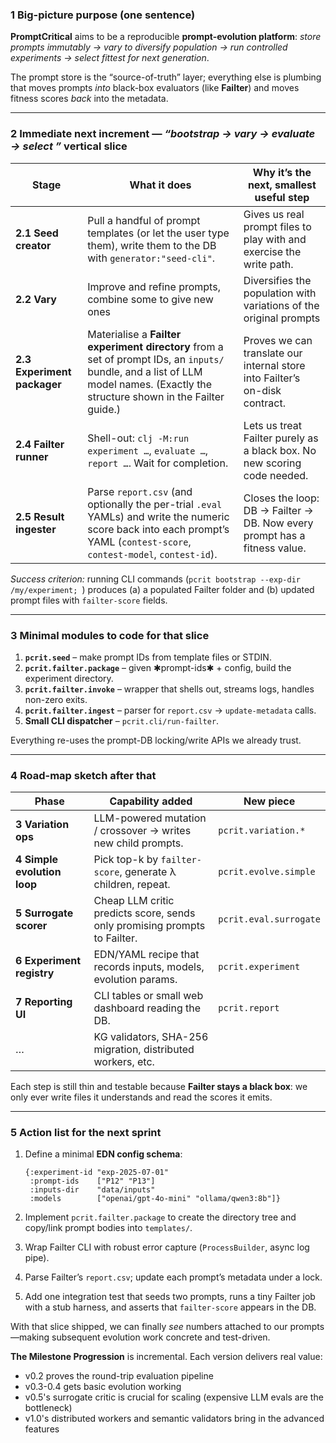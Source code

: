 ### 1   Big-picture purpose (one sentence)

**PromptCritical** aims to be a reproducible **prompt-evolution platform**:
*store prompts immutably → vary to diversify population → run controlled experiments → select fittest for next generation*.

The prompt store is the “source-of-truth” layer; everything else is plumbing
that moves prompts *into* black-box evaluators (like **Failter**) and moves
fitness scores *back* into the metadata.

---

### 2   Immediate next increment — *“bootstrap → vary → evaluate → select ”* vertical slice

| Stage                        | What it does                                                                                                                                                                          | Why it’s the next, smallest useful step                                     |
| ---------------------------- | ------------------------------------------------------------------------------------------------------------------------------------------------------------------------------------- | --------------------------------------------------------------------------- |
| **2.1  Seed creator**        | Pull a handful of prompt templates (or let the user type them), write them to the DB with `generator:"seed-cli"`.                                                                     | Gives us real prompt files to play with and exercise the write path.        |
| **2.2  Vary**                | Improve and refine prompts, combine some to give new ones| Diversifies the population with variations of the original prompts     |
| **2.3  Experiment packager** | Materialise a **Failter experiment directory** from a set of prompt IDs, an `inputs/` bundle, and a list of LLM model names.  (Exactly the structure shown in the Failter guide.)     | Proves we can translate our internal store into Failter’s on-disk contract. |
| **2.4  Failter runner**      | Shell-out: `clj -M:run experiment …`, `evaluate …`, `report …`.  Wait for completion.                                                                                                 | Lets us treat Failter purely as a black box.  No new scoring code needed.   |
| **2.5  Result ingester**     | Parse `report.csv` (and optionally the per-trial `.eval` YAMLs) and write the numeric score back into each prompt’s YAML (`contest-score`, `contest-model`, `contest-id`).            | Closes the loop: DB → Failter → DB.  Now every prompt has a fitness value.  |

*Success criterion:* running CLI commands (`pcrit bootstrap --exp-dir /my/experiment; `) produces (a) a populated Failter folder and (b) updated prompt files with `failter-score` fields.

---

### 3   Minimal modules to code for that slice

1. **`pcrit.seed`** – make prompt IDs from template files or STDIN.
2. **`pcrit.failter.package`** – given ✱prompt-ids✱ + config, build the experiment directory.
3. **`pcrit.failter.invoke`** – wrapper that shells out, streams logs, handles non-zero exits.
4. **`pcrit.failter.ingest`** – parser for `report.csv` → `update-metadata` calls.
5. **Small CLI dispatcher** – `pcrit.cli/run-failter`.

Everything re-uses the prompt-DB locking/write APIs we already trust.

---

### 4   Road-map sketch after that

| Phase                        | Capability added                                                          | New piece              |
| ---------------------------- | ------------------------------------------------------------------------- | ---------------------- |
| **3  Variation ops**         | LLM-powered mutation / crossover → writes new child prompts.              | `pcrit.variation.*`    |
| **4  Simple evolution loop** | Pick top-k by `failter-score`, generate λ children, repeat.               | `pcrit.evolve.simple`  |
| **5  Surrogate scorer**      | Cheap LLM critic predicts score, sends only promising prompts to Failter. | `pcrit.eval.surrogate` |
| **6  Experiment registry**   | EDN/YAML recipe that records inputs, models, evolution params.            | `pcrit.experiment`     |
| **7  Reporting UI**          | CLI tables or small web dashboard reading the DB.                         | `pcrit.report`         |
| …                            | KG validators, SHA-256 migration, distributed workers, etc.               |                        |

Each step is still thin and testable because **Failter stays a black box**: we only ever write files it understands and read the scores it emits.

---

### 5   Action list for the next sprint

1. Define a minimal **EDN config schema**:

   ```edn
   {:experiment-id "exp-2025-07-01"
    :prompt-ids    ["P12" "P13"]
    :inputs-dir    "data/inputs"
    :models        ["openai/gpt-4o-mini" "ollama/qwen3:8b"]}
   ```
2. Implement `pcrit.failter.package` to create the directory tree and copy/link prompt bodies into `templates/`.
3. Wrap Failter CLI with robust error capture (`ProcessBuilder`, async log pipe).
4. Parse Failter’s `report.csv`; update each prompt’s metadata under a lock.
5. Add one integration test that seeds two prompts, runs a tiny Failter job with a stub harness, and asserts that `failter-score` appears in the DB.

With that slice shipped, we can finally *see* numbers attached to our prompts—making subsequent evolution work concrete and test-driven.

**The Milestone Progression** is incremental. Each version delivers real value:
- v0.2 proves the round-trip evaluation pipeline
- v0.3-0.4 gets basic evolution working
- v0.5's surrogate critic is crucial for scaling (expensive LLM evals are the bottleneck)
- v1.0's distributed workers and semantic validators bring in the advanced features

